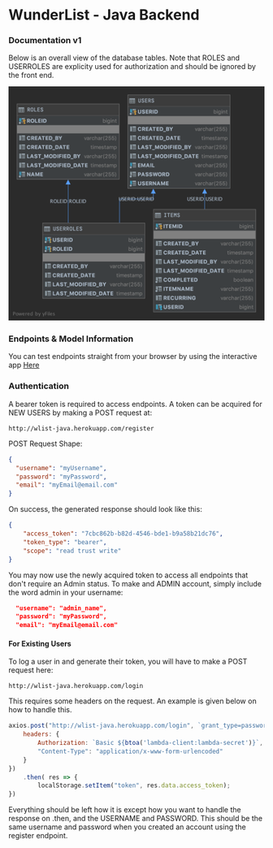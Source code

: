# WunderList - Java Backend

### Documentation v1
Below is an overall view of the database tables. Note that ROLES and USERROLES are explicity used for authorization and should be ignored by the front end.

![Image of Database Layout](wunderlistmodel.png)

### Endpoints & Model Information

You can test endpoints straight from your browser by using the interactive app
[Here](https://wlist-java.herokuapp.com/swagger-ui.html)

### Authentication
A bearer token is required to access endpoints. A token can be acquired for NEW USERS by making a POST request at:
```http request
http://wlist-java.herokuapp.com/register
```
POST Request Shape:
```json
{
  "username": "myUsername",
  "password": "myPassword",
  "email": "myEmail@email.com"
}
```
On success, the generated response should look like this:
```json
{
    "access_token": "7cbc862b-b82d-4546-bde1-b9a58b21dc76",
    "token_type": "bearer",
    "scope": "read trust write"
}
```
You may now use the newly acquired token to access all endpoints that don't require an Admin status. To make and ADMIN account, simply include the word admin in your username:
```json
  "username": "admin_name",
  "password": "myPassword",
  "email": "myEmail@email.com"
```
#### For Existing Users
To log a user in and generate their token, you will have to make a POST request here:
```http request
http://wlist-java.herokuapp.com/login
```
This requires some headers on the request. An example is given below on how to handle this.
```javascript
axios.post("http://wlist-java.herokuapp.com/login", `grant_type=password&username=${this.state.username}&password=${this.state.password}` , {
    headers: {
        Authorization: `Basic ${btoa('lambda-client:lambda-secret')}`,
        "Content-Type": "application/x-www-form-urlencoded"
    }
})
    .then( res => {
        localStorage.setItem("token", res.data.access_token);
})
```
Everything should be left how it is except how you want to handle the response on .then, and the USERNAME and PASSWORD. This should be the same username and password when you created an account using the register endpoint.



